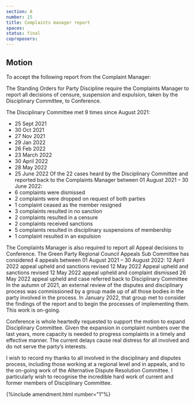```yaml
---
section: A
number: 15
title: Complaints manager report
spaces:
status: final
coproposers:
---
```

## Motion
To accept the following report from the Complaint
Manager:

The Standing Orders for Party Discipline require the Complaints Manager to report all decisions of censure, suspension and expulsion, taken by the Disciplinary Committee, to Conference.

The Disciplinary Committee met 9 times since August 2021:
- 25 Sept 2021
- 30 Oct 2021
- 27 Nov 2021
- 29 Jan 2022
- 26 Feb 2022
- 23 March 2022
- 30 April 2022
- 28 May 2022
- 25 June 2022
Of the 22 cases heard by the Disciplinary Committee and reported back to the Complaints Manager between 01 August 2021 – 30 June 2022:
- 6 complaints were dismissed
- 2 complaints were dropped on request of both parties
- 1 complaint ceased as the member resigned
- 3 complaints resulted in no sanction
- 2 complaints resulted in a censure
- 2 complaints received sanctions
- 5 complaints resulted in disciplinary suspensions of membership
- 1 complaint resulted in an expulsion

The Complaints Manager is also required to report all Appeal decisions to Conference. The Green Party Regional Council Appeals Sub Committee has considered 4 appeals between 01 August 2021 – 30 August 2022:
12 April 2022 appeal upheld and sanctions revised
12 May 2022 Appeal upheld and sanctions revised
12 May 2022 appeal upheld and complaint dismissed
26 May 2022 appeal upheld and case referred back to Disciplinary Committee
In the autumn of 2021, an external review of the disputes and disciplinary process was commissioned by a group made up of all those bodies in the party involved in the process. In January 2022, that group met to consider the findings of the report and to begin the processes of implementing them. This work
is on-going.

Conference is whole heartedly requested to support the motion to expand Disciplinary Committee. Given the expansion in complaint numbers over the last years, more capacity is needed to progress complaints in a timely and effective manner. The current delays cause real distress for all involved and do not serve the party’s interests.

I wish to record my thanks to all involved in the disciplinary and disputes process, including those working at a regional level and in appeals, and to the on-going work of the Alternative Dispute Resolution Committee. I particularly wish to recognise the incredible hard work of current and former members of Disciplinary Committee.

{%include amendment.html number="1"%}
